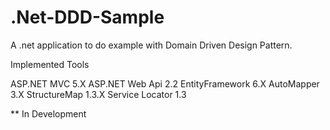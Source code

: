 # .Net-DDD-Sample
A .net application to do example with Domain Driven Design Pattern.

Implemented Tools		    

ASP.NET MVC 5.X
ASP.NET Web Api 2.2
EntityFramework 6.X
AutoMapper 3.X
StructureMap 1.3.X
Service Locator 1.3

** In Development
